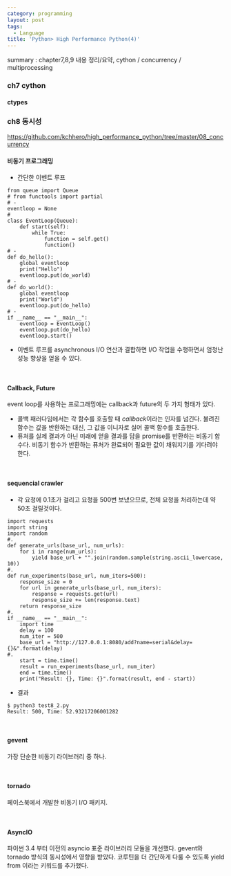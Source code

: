 ```yaml
---
category: programming
layout: post
tags:
  - Language
title: 'Python> High Performance Python(4)'
---
```

summary : chapter7,8,9 내용 정리/요약, cython / concurrency / multiprocessing

### ch7 cython
#### ctypes

### ch8 동시성
https://github.com/kchhero/high_performance_python/tree/master/08_concurrency

#### 비동기 프로그래밍
- 간단한 이벤트 루프
```
from queue import Queue
# from functools import partial
# -
eventloop = None
#
class EventLoop(Queue):
    def start(self):
        while True:
            function = self.get()
            function()
# -
def do_hello():
    global eventloop
    print("Hello")
    eventloop.put(do_world)
# -
def do_world():
    global eventloop
    print("World")
    eventloop.put(do_hello)
# -
if __name__ == "__main__":
    eventloop = EventLoop()
    eventloop.put(do_hello)
    eventloop.start()
```
- 이벤트 루프를 asynchronous I/O 연산과 결합하면 I/O 작업을 수행하면서 엄청난 성능 향상을 얻을 수 있다.

<br>

#### Callback, Future
event loop를 사용하는 프로그래밍에는 callback과 future의 두 가지 형태가 있다.
- 콜백 패러다임에서는 각 함수를 호출할 때 *callback*이라는 인자를 넘긴다. 불려진 함수는 값을 반환하는 대신, 그 값을 이니자로 실어 콜백 함수를 호출한다.
- 퓨처를 실제 결과가 아닌 미래에 얻을 결과를 담을 promise를 반환하는 비동기 함수다. 비동기 함수가 반환하는 퓨처가 완료되어 필요한 값이 채워지기를 기다려야 한다.

<br>

#### sequencial crawler
- 각 요청에 0.1초가 걸리고 요청을 500번 보냈으므로, 전체 요청을 처리하는데 약 50초 걸릴것이다.
```
import requests
import string
import random
#.
def generate_urls(base_url, num_urls):
    for i in range(num_urls):
        yield base_url + "".join(random.sample(string.ascii_lowercase, 10))
#.
def run_experiments(base_url, num_iters=500):
    response_size = 0
    for url in generate_urls(base_url, num_iters):
        response = requests.get(url)
        response_size += len(response.text)
    return response_size
#.
if __name__ == "__main__":
    import time
    delay = 100
    num_iter = 500
    base_url = "http://127.0.0.1:8080/add?name=serial&delay={}&".format(delay)
#.
    start = time.time()
    result = run_experiments(base_url, num_iter)
    end = time.time()
    print("Result: {}, Time: {}".format(result, end - start))
```
- 결과
```
$ python3 test8_2.py 
Result: 500, Time: 52.93217206001282
```

<br>

#### gevent
가장 단순한 비동기 라이브러리 중 하나.

<br>

#### tornado
페이스북에서 개발한 비동기 I/O 패키지.

<br>

#### AsyncIO
파이썬 3.4 부터 이전의 asyncio 표준 라이브러리 모듈을 개선했다. gevent와 tornado 방식의 동시성에서 영향을 받았다. 코루틴을 더 간단하게 다룰 수 있도록 yield from 이라는 키워드를 추가했다.